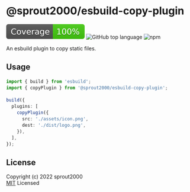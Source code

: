 # @sprout2000/esbuild-copy-plugin
![jest](./coverage/badge.svg)
![GitHub top language](https://img.shields.io/github/languages/top/sprout2000/esbuild-copy-plugin)
![npm](https://img.shields.io/npm/dt/@sprout2000/esbuild-copy-plugin)

An esbuild plugin to copy static files.

## Usage

```typescript
import { build } from 'esbuild';
import { copyPlugin } from '@sprout2000/esbuild-copy-plugin';

build({
  plugins: [
    copyPlugin({
      src: './assets/icon.png',
      dest: './dist/logo.png',
    }),
  ],
});
```

## License

Copyright (c) 2022 sprout2000  
[MIT](https://github.com/sprout2000/esbuild-copy-plugin/blob/master/LICENSE.md) Licensed

